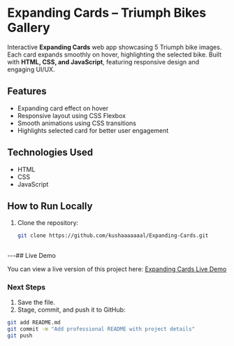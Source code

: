 # Expanding Cards – Triumph Bikes Gallery

Interactive **Expanding Cards** web app showcasing 5 Triumph bike images. Each card expands smoothly on hover, highlighting the selected bike. Built with **HTML, CSS, and JavaScript**, featuring responsive design and engaging UI/UX.

## Features
- Expanding card effect on hover
- Responsive layout using CSS Flexbox
- Smooth animations using CSS transitions
- Highlights selected card for better user engagement

## Technologies Used
- HTML
- CSS
- JavaScript

## How to Run Locally
1. Clone the repository:
   ```bash
   git clone https://github.com/kushaaaaaaal/Expanding-Cards.git
    

---## Live Demo

You can view a live version of this project here: [Expanding Cards Live Demo](https://kushaaaaaaal.github.io/Expanding-Cards)


### **Next Steps**
1. Save the file.  
2. Stage, commit, and push it to GitHub:

```bash
git add README.md
git commit -m "Add professional README with project details"
git push
